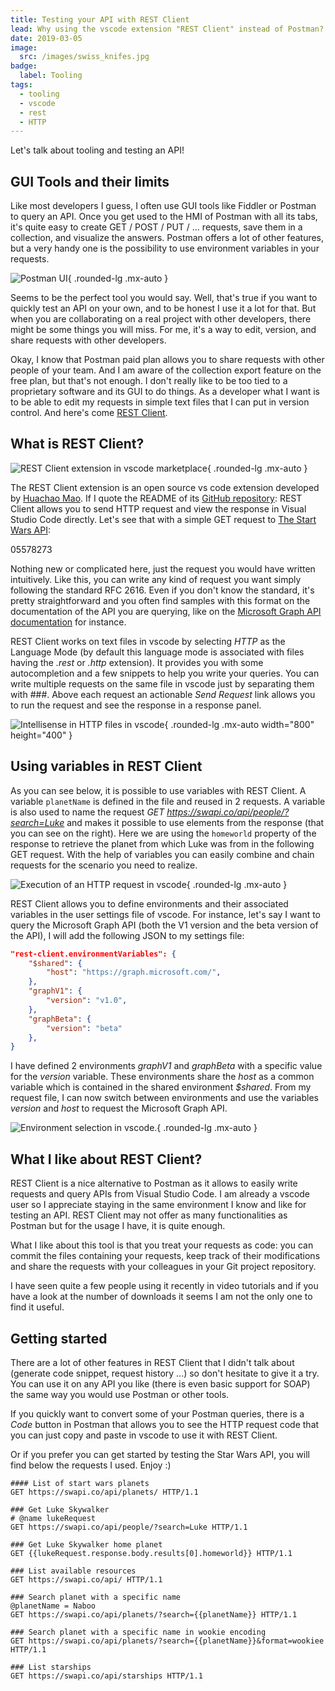 ```yaml
---
title: Testing your API with REST Client
lead: Why using the vscode extension "REST Client" instead of Postman? 
date: 2019-03-05
image:
  src: /images/swiss_knifes.jpg
badge:
  label: Tooling
tags:
  - tooling
  - vscode
  - rest
  - HTTP
---
```

Let's talk about tooling and testing an API!

## GUI Tools and their limits

Like most developers I guess, I often use GUI tools like Fiddler or Postman to query an API.
Once you get used to the HMI of Postman with all its tabs, it's quite easy to create GET / POST / PUT / ... requests, save them in a collection, and visualize the answers. Postman offers a lot of other features, but a very handy one is the possibility to use environment variables in your requests.

![Postman UI](/posts/images/restclient_postman_1.png){ .rounded-lg .mx-auto }

Seems to be the perfect tool you would say. Well, that's true if you want to quickly test an API on your own, and to be honest I use it a lot for that. But when you are collaborating on a real project with other developers, there might be some things you will miss. For me, it's a way to edit, version, and share requests with other developers.

Okay, I know that Postman paid plan allows you to share requests with other people of your team. And I am aware of the collection export feature on the free plan, but that's not enough. I don't really like to be too tied to a proprietary software and its GUI to do things. As a developer what I want is to be able to edit my requests in simple text files that I can put in version control. And here's come [REST Client](https://marketplace.visualstudio.com/items?itemName=humao.rest-client).

## What is REST Client?

![REST Client extension in vscode marketplace](/posts/images/restclient_vscode_1.png){ .rounded-lg .mx-auto }

The REST Client extension is an open source vs code extension developed by [Huachao Mao](https://github.com/Huachao). If I quote the README of its [GitHub repository](https://github.com/Huachao/vscode-restclient): REST Client allows you to send HTTP request and view the response in Visual Studio Code directly.
Let's see that with a simple GET request to [The Start Wars API](https://swapi.co/):

05578273

Nothing new or complicated here, just the request you would have written intuitively. Like this, you can write any kind of request you want simply following the standard RFC 2616. Even if you don't know the standard, it's pretty straightforward and you often find samples with this format on the documentation of the API you are querying, like on the [Microsoft Graph API documentation](https://learn.microsoft.com/en-us/graph/api/user-list-memberof?view=graph-rest-1.0#example&wt.mc_id=MVP_430820) for instance.

REST Client works on text files in vscode by selecting _HTTP_ as the Language Mode (by default this language mode is associated with files having the _.rest_ or _.http_ extension). It provides you with some autocompletion and a few snippets to help you write your queries. You can write multiple requests on the same file in vscode just by separating them with ###. Above each request an actionable _Send Request_ link allows you to run the request and see the response in a response panel.

![Intellisense in HTTP files in vscode](/posts/images/restclient_swapi_3.png){ .rounded-lg .mx-auto width="800" height="400" }

## Using variables in REST Client

As you can see below, it is possible to use variables with REST Client. A variable `planetName` is defined in the file and reused in 2 requests. A variable is also used to name the request _GET https://swapi.co/api/people/?search=Luke_ and makes it possible to use elements from the response (that you can see on the right). Here we are using the `homeworld` property of the response to retrieve the planet from which Luke was from in the following GET request. With the help of variables you can easily combine and chain requests for the scenario you need to realize.

![Execution of an HTTP request in vscode](/posts/images/restclient_swapi_2.png){ .rounded-lg .mx-auto }

REST Client allows you to define environments and their associated variables in the user settings file of vscode. For instance, let's say I want to query the Microsoft Graph API (both the V1 version and the beta version of the API), I will add the following JSON to my  settings file:
```json
"rest-client.environmentVariables": {
    "$shared": {
        "host": "https://graph.microsoft.com/",
    },
    "graphV1": {
        "version": "v1.0",
    },
    "graphBeta": {
        "version": "beta"
    },
}
```
I have defined 2 environments _graphV1_ and _graphBeta_ with a specific value for the _version_ variable. These environments share the _host_ as a common variable which is contained in the shared environment _$shared_. From my request file, I can now switch between environments and use the variables _version_ and _host_ to request the Microsoft Graph API.

![Environment selection in vscode.](/posts/images/restclient_msgraph_1.png){ .rounded-lg .mx-auto }

## What I like about REST Client?

REST Client is a nice alternative to Postman as it allows to easily write requests and query APIs from Visual Studio Code. I am already a vscode user so I appreciate staying in the same environment I know and like for testing an API. REST Client may not offer as many functionalities as Postman but for the usage I have, it is quite enough. 

What I like about this tool is that you treat your requests as code: you can commit the files containing your requests, keep track of their modifications and share the requests with your colleagues in your Git project repository.

I have seen quite a few people using it recently in video tutorials and if you have a look at the number of downloads it seems I am not the only one to find it useful.

## Getting started

There are a lot of other features in REST Client that I didn't talk about (generate code snippet, request history ...) so don't hesitate to give it a try. You can use it on any API you like (there is even basic support for SOAP) the same way you would use Postman or other tools. 

If you quickly want to convert some of your Postman queries, there is a _Code_ button in Postman that allows you to see the HTTP request code that you can just copy and paste in vscode to use it with REST Client.

Or if you prefer you can get started by testing the Star Wars API, you will find below the requests I used. Enjoy :)

```http [swapi.http]
#### List of start wars planets
GET https://swapi.co/api/planets/ HTTP/1.1

### Get Luke Skywalker
# @name lukeRequest
GET https://swapi.co/api/people/?search=Luke HTTP/1.1

### Get Luke Skywalker home planet
GET {{lukeRequest.response.body.results[0].homeworld}} HTTP/1.1

### List available resources
GET https://swapi.co/api/ HTTP/1.1

### Search planet with a specific name 
@planetName = Naboo
GET https://swapi.co/api/planets/?search={{planetName}} HTTP/1.1

### Search planet with a specific name in wookie encoding
GET https://swapi.co/api/planets/?search={{planetName}}&format=wookiee HTTP/1.1

### List starships
GET https://swapi.co/api/starships HTTP/1.1
```
